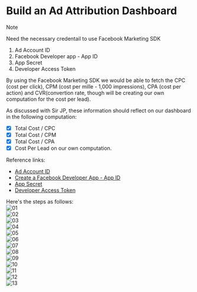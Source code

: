 # Build an Ad Attribution Dashboard

> [!Note]
> Need the necessary credentail to use Facebook Marketing SDK
> 1. Ad Account ID
> 2. Facebook Developer app - App ID
> 3. App Secret
> 4. Developer Access Token 

By using the Facebook Marketing SDK we would be able to fetch the CPC (cost per click), CPM (cost per mille - 1,000 impressions), CPA (cost per action) and CVR(convertion rate, though will be creating our own computation for the cost per lead).

As discussed with Sir JP, these information should reflect on our dashboard in the following computation: 

- [x] Total Cost / CPC
- [x] Total Cost / CPM
- [x] Total Cost / CPA
- [x] Cost Per Lead on our own computation.

Reference links: 
- [Ad Account ID](https://adsmanager.facebook.com/adsmanager/manage/campaigns)
- [Create a Facebook Developer App - App ID](https://developers.facebook.com/)
- [App Secret](https://developers.facebook.com/apps/)
- [Developer Access Token](https://developers.facebook.com/tools/)

Here's the steps as follows:
<br>
![01](https://github.com/rprinceroger/tasks/assets/138009208/6ee00bbf-c254-4643-b408-9280dd721b84)
<br>
![02](https://github.com/rprinceroger/tasks/assets/138009208/888a41bc-f31e-4537-8f7f-cfa5d298d7ee)
<br>
![03](https://github.com/rprinceroger/tasks/assets/138009208/66c890af-4adb-4e7b-9fb8-f2a7c2d611fe)
<br>
![04](https://github.com/rprinceroger/tasks/assets/138009208/fb82fb33-d708-41a0-a69c-24e7776e22a0)
<br>
![05](https://github.com/rprinceroger/tasks/assets/138009208/283f5b94-4f97-499e-b9b2-4db70177fa51)
<br>
![06](https://github.com/rprinceroger/tasks/assets/138009208/9ed77671-0efe-48dd-bc79-e8a6d9cfe107)
<br>
![07](https://github.com/rprinceroger/tasks/assets/138009208/7ab32a57-2d5e-4ca9-99f3-79d85b39884e)
<br>
![08](https://github.com/rprinceroger/tasks/assets/138009208/22e7d2ca-8a9d-47e4-a8d9-b331f33149f6)
<br>
![09](https://github.com/rprinceroger/tasks/assets/138009208/0ea65b50-e5c3-444b-a5b0-ea18c0813ed8)
<br>
![10](https://github.com/rprinceroger/tasks/assets/138009208/2a58ee33-91d4-4e7a-a4d1-6f3b89a20ccd)
<br>
![11](https://github.com/rprinceroger/tasks/assets/138009208/1ba5f8e1-e503-4fc9-b909-76f399b2d76c)
<br>
![12](https://github.com/rprinceroger/tasks/assets/138009208/db78899d-c2f8-4614-a60f-dda78fa16fcb)
<br>
![13](https://github.com/rprinceroger/tasks/assets/138009208/87f99e79-2daa-4d67-845e-09c1200bebae)
